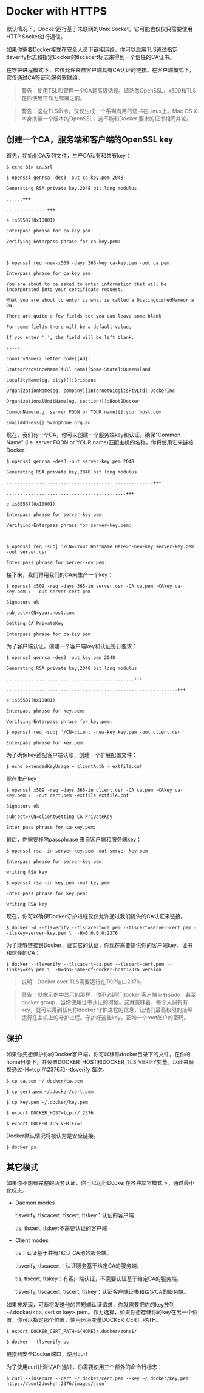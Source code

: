 # Docker with HTTPS #

默认情况下，Docker运行基于未联网的Unix Socket。它可能也仅仅只需要使用HTTP Socket进行通信。

如果你需要Docker接受在安全人员下链接网络，你可以启用TLS通过指定tlsverify标志和指定Docker的tlscacert标志来得到一个信任的CA证书。

在守护进程模式下，它仅允许来自客户端具有CA认证的链接。在客户端模式下，它仅通过CA签证和服务器联络。

> 警告：使用TSL和管理一个CA是高级话题。请熟悉OpenSSL，x509和TLS在你使用它作为部署之前。

> 警告：这些TLS命令，仅仅生成一个系列有用的证书在Linux上。Mac OS X本身携带一个版本的OpenSSL，这不能和Docker 要求的证书相同并论。

## 创建一个CA，服务端和客户端的OpenSSL key ##

首先，初始化CA系列文件，生产CA私有和共有key：

    $ echo 01> ca.srl
    
    $ openssl genrsa -des3 -out ca-key.pem 2048
    
    Generating RSA private key,2048 bit long modulus
    
    ......+++
    
    ...............+++
    
    e is65537(0x10001)
    
    Enterpass phrase for ca-key.pem:
    
    Verifying-Enterpass phrase for ca-key.pem:
    
     
    
    $ openssl req -new-x509 -days 365-key ca-key.pem -out ca.pem
    
    Enterpass phrase for ca-key.pem:
    
    You are about to be asked to enter information that will be incorporated into your certificate request.
    
    What you are about to enter is what is called a DistinguishedNameor a DN.
    
    There are quite a few fields but you can leave some blank
    
    For some fields there will be a default value,
    
    If you enter '.', the field will be left blank.
    
    -----
    
    CountryName(2 letter code)[AU]:
    
    StateorProvinceName(full name)[Some-State]:Queensland
    
    LocalityName(eg, city)[]:Brisbane
    
    OrganizationName(eg, company)[InternetWidgitsPtyLtd]:DockerInc
    
    OrganizationalUnitName(eg, section)[]:Boot2Docker
    
    CommonName(e.g. server FQDN or YOUR name)[]:your.host.com
    
    EmailAddress[]:Sven@home.org.au

现在，我们有一个CA，你可以创建一个服务端key和认证。确保“Common Name” (i.e. server FQDN or YOUR name)匹配主机的名称，你将使用它来链接Docker：

    $ openssl genrsa -des3 -out server-key.pem 2048
    
    Generating RSA private key,2048 bit long modulus
    
    ......................................................+++
    
    ............................................+++
    
    e is65537(0x10001)
    
    Enterpass phrase for server-key.pem:
    
    Verifying-Enterpass phrase for server-key.pem:
    
     
    
    $ openssl req -subj '/CN=<Your Hostname Here>'-new-key server-key.pem -out server.csr
    
    Enter pass phrase for server-key.pem:

接下来，我们将用我们的CA来生产一个key：

    $ openssl x509 -req -days 365-in server.csr -CA ca.pem -CAkey ca-key.pem \  -out server-cert.pem
    
    Signature ok
    
    subject=/CN=your.host.com
    
    Getting CA PrivateKey
    
    Enterpass phrase for ca-key.pem:

为了客户端认证，创建一个客户端key和认证签订要求：

    $ openssl genrsa -des3 -out key.pem 2048
    
    Generating RSA private key,2048 bit long modulus
    
    ...............................................+++
    
    ...............................................................+++
    
    e is65537(0x10001)
    
    Enterpass phrase for key.pem:
    
    Verifying-Enterpass phrase for key.pem:
    
    $ openssl req -subj '/CN=client'-new-key key.pem -out client.csr
    
    Enterpass phrase for key.pem:

 

为了确保key适配客户端认账，创建一个扩展配置文件：


    $ echo extendedKeyUsage = clientAuth > extfile.cnf

现在生产key：

    $ openssl x509 -req -days 365-in client.csr -CA ca.pem -CAkey ca-key.pem \  -out cert.pem -extfile extfile.cnf
    
    Signature ok
    
    subject=/CN=clientGetting CA PrivateKey
    
    Enter pass phrase for ca-key.pem:

最后，你需要移除passphrase 来自客户端和服务端key：

    $ openssl rsa -in server-key.pem -out server-key.pem
    
    Enterpass phrase for server-key.pem:
    
    writing RSA key
    
    $ openssl rsa -in key.pem -out key.pem
    
    Enter pass phrase for key.pem:
    
    writing RSA key

现在，你可以确保Docker守护进程仅仅允许通过我们提供的CA认证来链接。

    $ docker -d --tlsverify --tlscacert=ca.pem --tlscert=server-cert.pem --tlskey=server-key.pem \  -H=0.0.0.0:2376

为了能够链接到Docker，证实它的认证，你现在需要提供你的客户端key，证书和信任的CA：

    $ docker --tlsverify --tlscacert=ca.pem --tlscert=cert.pem --tlskey=key.pem \  -H=dns-name-of-docker-host:2376 version

> 说明：Docker over TLS需要运行在TCP端口2376。

> 警告：就像示例中显示的那样，你不必运行docker 客户端带有sudo，甚至docker group，当你使用证书认证的时候。这就意味着，每个人只有有key，就可以得到任何你docker 守护进程的信息，让他们最高权限的操纵运行在主机上的守护进程。守护好这些key，正如一个root账户的密码。

## 保护 ##

如果你先想保护你的Docker客户端，你可以移除docker目录下的文件，在你的home目录下，并设置DOCKER_HOST和DOCKER_TLS_VERIFY变量。以此来替换通过-H=tcp://:2376和--tlsverify 每次。

    $ cp ca.pem ~/.docker/ca.pem
    
    $ cp cert.pem ~/.docker/cert.pem
    
    $ cp key.pem ~/.docker/key.pem
    
    $ export DOCKER_HOST=tcp://:2376
    
    $ export DOCKER_TLS_VERIFY=1

Docker默认情况将被认为是安全链接。

    $ docker ps

 

## 其它模式 ##

如果你不想有完整的两套认证，你可以运行Docker在各种其它模式下，通过最小化标志。

* Daemon modes
    
    tlsverify, tlscacert, tlscert, tlskey：认证的客户端
    
    tls, tlscert, tlskey:不需要认证的客户端

* Client modes

    tls：认证基于共有/默认 CA池的服务端。
    
    tlsverify, tlscacert：认证服务基于给定CA的服务端。
    
    tls, tlscert, tlskey：有客户端认证，不需要认证基于给定CA的服务端。
    
    tlsverify, tlscacert, tlscert, tlskey：认证客户端证书和给定CA的服务端。

如果被发现，可断将发送他的苦短端认证请求，你就需要把你的key放到~/.docker/<ca, cert or key>.pem。作为选择，如果你想存储你的key在另一个位置，你可以指定那个位置，使用环境变量DOCKER_CERT_PATH。

    $ export DOCKER_CERT_PATH=${HOME}/.docker/zone1/
    
    $ docker --tlsverify ps

链接到安全Docker端口，使用curl

为了使用curl让测试API通过，你需要使用三个额外的命令行标志：
    
    $ curl --insecure --cert ~/.docker/cert.pem --key ~/.docker/key.pem https://boot2docker:2376/images/json`